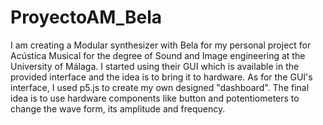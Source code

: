 # ProyectoAM_Bela
I am creating a Modular synthesizer with Bela for my personal project for Acústica Musical for the degree of Sound and Image engineering at the University of Málaga.
I started using their GUI which is available in the provided interface and the idea is to bring it to hardware.
As for the GUI's interface, I used p5.js to create my own designed "dashboard".
The final idea is to use hardware components like button and potentiometers to change the wave form, its amplitude and frequency.
